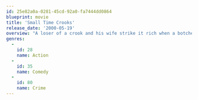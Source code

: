 ```yaml
---
id: 25e82a0a-0281-45cd-92a0-fa7444dd0864
blueprint: movie
title: 'Small Time Crooks'
release_date: '2000-05-19'
overview: "A loser of a crook and his wife strike it rich when a botched bank job's cover business becomes a spectacular success."
genres:
  -
    id: 28
    name: Action
  -
    id: 35
    name: Comedy
  -
    id: 80
    name: Crime
---
```

